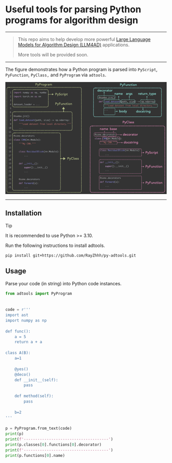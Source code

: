 # Useful tools for parsing Python programs for algorithm design

------

> This repo aims to help develop more powerful [Large Language Models for Algorithm Design (LLM4AD)](https://github.com/Optima-CityU/llm4ad) applications. 
>
> More tools will be provided soon.

------

The figure demonstrates how a Python program is parsed into `PyScript`, `PyFunction`, `PyClass,` and `PyProgram` via `adtools`.

![pycode](./assets/pycode.png)

------

## Installation

> [!TIP]
>
> It is recommended to use Python >= 3.10.

Run the following instructions to install adtools.

```shell
pip install git+https://github.com/RayZhhh/py-adtools.git
```

## Usage

Parse your code (in string) into Python code instances.

```python
from adtools import PyProgram


code = r'''
import ast
import numpy as np

def func():
    a = 5
    return a + a

class A(B):
    a=1
    
    @yes()
    @deco()
    def __init__(self):
        pass

    def method(self):
        pass
    
    b=2
'''

p = PyProgram.from_text(code)
print(p)
print(f'-------------------------------------')
print(p.classes[0].functions[0].decorator)
print(f'-------------------------------------')
print(p.functions[0].name)
```

